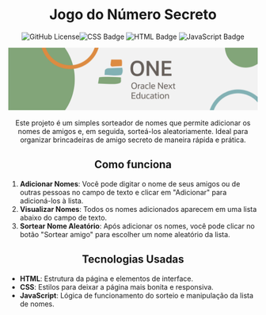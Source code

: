 <h1 align="center"> Jogo do Número Secreto </h1>
<p align="center"><img alt="GitHub License" src="https://img.shields.io/github/license/kevenscharttz/jogo-do-amigo-secreto"><img src="https://img.shields.io/badge/CSS-563d7c?&style=flat&logo=css3&logoColor=white" alt="CSS Badge">
<img src="https://img.shields.io/badge/HTML-e34c26?style=flat&logo=html5&logoColor=white" alt="HTML Badge">
<img src="https://img.shields.io/badge/JavaScript-323330?style=flat&logo=javascript&logoColor=F7DF1E" alt="JavaScript Badge"></p>

<img src="./assets/banner.png" alt="banner alura one">

<p align="center">Este projeto é um simples sorteador de nomes que permite adicionar os nomes de amigos e, em seguida, sorteá-los aleatoriamente. Ideal para organizar brincadeiras de amigo secreto de maneira rápida e prática.</p>

<h2 align="center">Como funciona</h2>

1. **Adicionar Nomes**: Você pode digitar o nome de seus amigos ou de outras pessoas no campo de texto e clicar em "Adicionar" para adicioná-los à lista.
2. **Visualizar Nomes**: Todos os nomes adicionados aparecem em uma lista abaixo do campo de texto.
3. **Sortear Nome Aleatório**: Após adicionar os nomes, você pode clicar no botão "Sortear amigo" para escolher um nome aleatório da lista.

<h2 align="center">Tecnologias Usadas</h2>

- **HTML**: Estrutura da página e elementos de interface.
- **CSS**: Estilos para deixar a página mais bonita e responsiva.
- **JavaScript**: Lógica de funcionamento do sorteio e manipulação da lista de nomes.

